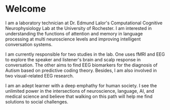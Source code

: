 # Welcome

I am a laboratory technician at Dr. Edmund Lalor's Computational Cognitive Neurophysiology Lab at the University of Rochester. I am interested in understanding the functions of attention and memory in language processing at multi neuroscience levels and improving intelligent conversation systems. 

I am currently responsible for two studies in the lab. One uses fMRI and EEG to explore the speaker and listener's brain and scalp response in conversation. The other aims to find EEG biomarkers for the diagnosis of Autism based on predictive coding theory. Besides, I am also involved in two visual-related EEG research. 

I am an adept learner with a deep emphathy for human society. I see the unlimited power in the intersections of neuroscience, language, AI, and medical science and believe that walking on this path will help me find solutions to social challenges. 

<!---
xueyingtheowl/xueyingtheowl is a ✨ special ✨ repository because its `README.md` (this file) appears on your GitHub profile.
You can click the Preview link to take a look at your changes.
--->
